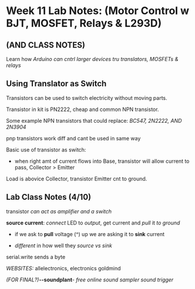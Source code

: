 # Week 11 Lab Notes: (Motor Control w BJT, MOSFET, Relays & L293D)

## (AND CLASS NOTES)

Learn how *Arduino can cntrl larger devices tru translators, MOSFETs & relays*

## Using Translator as Switch

Transistors can be used to switch electricity without moving parts.

Transistor in kit is PN2222, cheap and common NPN transistor.

Some example NPN transistors that could replace: *BC547, 2N2222, AND 2N3904*

pnp transistors work diff and cant be used in same way

Basic use of transistor as switch:

- when right amt of current flows into Base, transistor will allow current to pass, Collector > Emitter

Load is abovice Collector, transistor Emitter cnt to ground.

## Lab Class Notes (4/10)

transistor *can act as amplifier and a switch*

**source current**: *connect* LED to *output*, get current and *pull* it *to ground*

- if we ask to **pull** voltage (^) up we are asking it to **sink** current

- *different* in how well they *source vs sink*

serial.write sends a byte

*WEBSITES:* allelectronics, electronics goldmind

*(FOR FINAL?)***--soundplant**- *free online sound sampler sound trigger*
